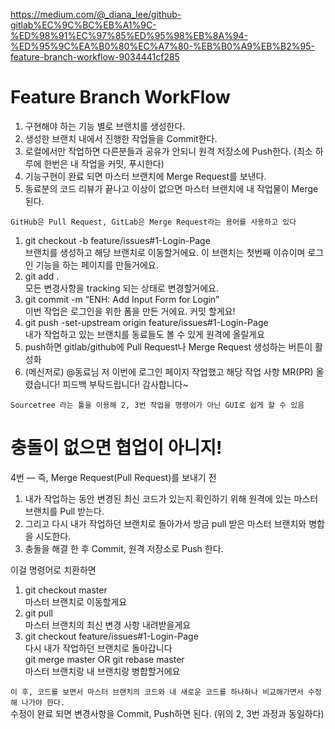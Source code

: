 
https://medium.com/@_diana_lee/github-gitlab%EC%9C%BC%EB%A1%9C-%ED%98%91%EC%97%85%ED%95%98%EB%8A%94-%ED%95%9C%EA%B0%80%EC%A7%80-%EB%B0%A9%EB%B2%95-feature-branch-workflow-9034441cf285  

# Feature Branch WorkFlow
1. 구현해야 하는 기능 별로 브랜치를 생성한다.
2. 생성한 브랜치 내에서 진행한 작업들을 Commit한다.
3. 로컬에서만 작업하면 다른분들과 공유가 안되니 원격 저장소에 Push한다. (최소 하루에 한번은 내 작업을 커밋, 푸시한다)
4. 기능구현이 완료 되면 마스터 브랜치에 Merge Request를 보낸다.
5. 동료분의 코드 리뷰가 끝나고 이상이 없으면 마스터 브랜치에 내 작업물이 Merge 된다.  

`GitHub은 Pull Request, GitLab은 Merge Request라는 용어를 사용하고 있다`  

1. git checkout -b feature/issues#1-Login-Page  
브랜치를 생성하고 해당 브랜치로 이동할거에요. 이 브랜치는 첫번째 이슈이며 로그인 기능을 하는 페이지를 만들거에요.
2. git add .  
모든 변경사항을 tracking 되는 상태로 변경할거에요.
3. git commit -m “ENH: Add Input Form for Login”  
이번 작업은 로그인을 위한 폼을 만든 거에요. 커밋 할게요!
4. git push -set-upstream origin feature/issues#1-Login-Page  
내가 작업하고 있는 브랜치를 동료들도 볼 수 있게 원격에 올릴게요
5. push하면 gitlab/github에 Pull Request나 Merge Request 생성하는 버튼이 활성화  
6. (메신저로) @동료님 저 이번에 로그인 페이지 작업했고 해당 작업 사항 MR(PR) 올렸습니다! 피드백 부탁드립니다! 감사합니다~  

`Sourcetree 라는 툴을 이용해 2, 3번 작업을 명령어가 아닌 GUI로 쉽게 할 수 있음`  

# 충돌이 없으면 협업이 아니지!
4번 — 즉, Merge Request(Pull Request)를 보내기 전  

1. 내가 작업하는 동안 변경된 최신 코드가 있는지 확인하기 위해 원격에 있는 마스터 브랜치를 Pull 받는다.
2. 그리고 다시 내가 작업하던 브랜치로 돌아가서 방금 pull 받은 마스터 브랜치와 병합을 시도한다.
3. 충돌을 해결 한 후 Commit, 원격 저장소로 Push 한다.

이걸 명령어로 치환하면  

1. git checkout master  
마스터 브랜치로 이동할게요
2. git pull  
마스터 브랜치의 최신 변경 사항 내려받을게요
3. git checkout feature/issues#1-Login-Page  
다시 내가 작업하던 브랜치로 돌아갑니다  
git merge master OR git rebase master  
마스터 브랜치랑 내 브랜치랑 병합할거에요   

`이 후, 코드를 보면서 마스터 브랜치의 코드와 내 새로운 코드를 하나하나 비교해가면서 수정해 나가야 한다.`  
수정이 완료 되면 변경사항을 Commit, Push하면 된다. (위의 2, 3번 과정과 동일하다)  